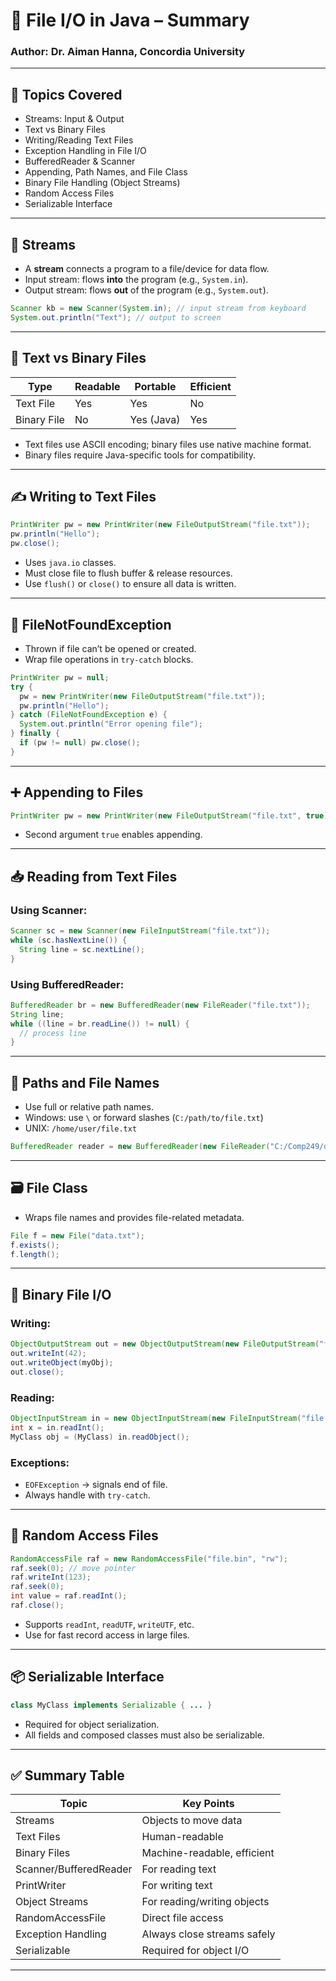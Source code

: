 
# 📂 File I/O in Java – Summary

### Author: Dr. Aiman Hanna, Concordia University

---

## 📌 Topics Covered

- Streams: Input & Output
- Text vs Binary Files
- Writing/Reading Text Files
- Exception Handling in File I/O
- BufferedReader & Scanner
- Appending, Path Names, and File Class
- Binary File Handling (Object Streams)
- Random Access Files
- Serializable Interface

---

## 🔁 Streams

- A **stream** connects a program to a file/device for data flow.
- Input stream: flows **into** the program (e.g., `System.in`).
- Output stream: flows **out** of the program (e.g., `System.out`).

```java
Scanner kb = new Scanner(System.in); // input stream from keyboard
System.out.println("Text"); // output to screen
```

---

## 📜 Text vs Binary Files

| Type       | Readable | Portable | Efficient |
|------------|----------|----------|-----------|
| Text File  | Yes      | Yes      | No        |
| Binary File| No       | Yes (Java) | Yes     |

- Text files use ASCII encoding; binary files use native machine format.
- Binary files require Java-specific tools for compatibility.

---

## ✍️ Writing to Text Files

```java
PrintWriter pw = new PrintWriter(new FileOutputStream("file.txt"));
pw.println("Hello");
pw.close();
```

- Uses `java.io` classes.
- Must close file to flush buffer & release resources.
- Use `flush()` or `close()` to ensure all data is written.

---

## 🔐 FileNotFoundException

- Thrown if file can’t be opened or created.
- Wrap file operations in `try-catch` blocks.

```java
PrintWriter pw = null;
try {
  pw = new PrintWriter(new FileOutputStream("file.txt"));
  pw.println("Hello");
} catch (FileNotFoundException e) {
  System.out.println("Error opening file");
} finally {
  if (pw != null) pw.close();
}
```

---

## ➕ Appending to Files

```java
PrintWriter pw = new PrintWriter(new FileOutputStream("file.txt", true));
```

- Second argument `true` enables appending.

---

## 📥 Reading from Text Files

### Using Scanner:
```java
Scanner sc = new Scanner(new FileInputStream("file.txt"));
while (sc.hasNextLine()) {
  String line = sc.nextLine();
}
```

### Using BufferedReader:
```java
BufferedReader br = new BufferedReader(new FileReader("file.txt"));
String line;
while ((line = br.readLine()) != null) {
  // process line
}
```

---

## 📌 Paths and File Names

- Use full or relative path names.
- Windows: use `\` or forward slashes (`C:/path/to/file.txt`)
- UNIX: `/home/user/file.txt`

```java
BufferedReader reader = new BufferedReader(new FileReader("C:/Comp249/data.txt"));
```

---

## 🗃️ File Class

- Wraps file names and provides file-related metadata.

```java
File f = new File("data.txt");
f.exists();
f.length();
```

---

## 💾 Binary File I/O

### Writing:
```java
ObjectOutputStream out = new ObjectOutputStream(new FileOutputStream("file.bin"));
out.writeInt(42);
out.writeObject(myObj);
out.close();
```

### Reading:
```java
ObjectInputStream in = new ObjectInputStream(new FileInputStream("file.bin"));
int x = in.readInt();
MyClass obj = (MyClass) in.readObject();
```

### Exceptions:
- `EOFException` → signals end of file.
- Always handle with `try-catch`.

---

## 🔁 Random Access Files

```java
RandomAccessFile raf = new RandomAccessFile("file.bin", "rw");
raf.seek(0); // move pointer
raf.writeInt(123);
raf.seek(0);
int value = raf.readInt();
raf.close();
```

- Supports `readInt`, `readUTF`, `writeUTF`, etc.
- Use for fast record access in large files.

---

## 📦 Serializable Interface

```java
class MyClass implements Serializable { ... }
```

- Required for object serialization.
- All fields and composed classes must also be serializable.

---

## ✅ Summary Table

| Topic               | Key Points |
|---------------------|------------|
| Streams             | Objects to move data |
| Text Files          | Human-readable |
| Binary Files        | Machine-readable, efficient |
| Scanner/BufferedReader | For reading text |
| PrintWriter         | For writing text |
| Object Streams      | For reading/writing objects |
| RandomAccessFile    | Direct file access |
| Exception Handling  | Always close streams safely |
| Serializable        | Required for object I/O |

---
